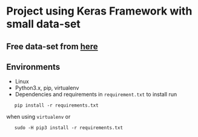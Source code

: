# Project using Keras Framework with small data-set
## Free data-set from [here](http://archive.ics.uci.edu/ml/machine-learning-databases/wine-quality/)
## Environments
 - Linux
 - Python3.x, pip, virtualenv
 - Dependencies and requirements in `requirement.txt` to install run

 ```
    pip install -r requirements.txt

 ```
 when using `virtualenv`
 or
 ```
    sudo -H pip3 install -r requirements.txt

 ```